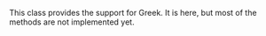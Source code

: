 This class provides the support for Greek.  It is here, but most of the methods are not implemented yet.
